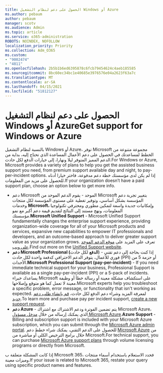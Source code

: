 ```yaml
---
title: الحصول على دعم لنظام التشغيل Windows أو Azure
ms.author: pebaum
author: pebaum
manager: scotv
ms.audience: Admin
ms.topic: article
ms.service: o365-administration
ROBOTS: NOINDEX, NOFOLLOW
localization_priority: Priority
ms.collection: Adm_O365
ms.custom:
- "9002474"
- "4811"
ms.openlocfilehash: 2b5b1b6ed6395878c6fcb79454624c4aeb185585
ms.sourcegitcommit: 8bc60ec34bc1e40685e3976576e04a2623f63a7c
ms.translationtype: MT
ms.contentlocale: ar-SA
ms.lasthandoff: 04/15/2021
ms.locfileid: "51812127"
---
```

# <a name="get-support-for-windows-or-azure"></a><span data-ttu-id="6fe53-102">الحصول على دعم لنظام التشغيل Windows أو Azure</span><span class="sxs-lookup"><span data-stu-id="6fe53-102">Get support for Windows or Azure</span></span>

<span data-ttu-id="6fe53-103">بالنسبة لنظام التشغيل Windows أو Azure، توفر Microsoft مجموعة متنوعة من الخطط لمساعدتك في الحصول على دعم الأعمال المساعدة الذي تحتاج إليه، بداية من الدعم المميز المتوفر ليلا ونهارا، إلى خيارات الدفع لكل حادث.</span><span class="sxs-lookup"><span data-stu-id="6fe53-103">For Windows or Azure, Microsoft provides a variety of plans to help you get the assisted business support you need, from premium support available day and night, to pay-per-incident options.</span></span> <span data-ttu-id="6fe53-104">إذا لم يكن لدى مؤسستك خطة دعم مدفوعة، فاختر خيارا أدناه للحصول على مزيد من المعلومات.</span><span class="sxs-lookup"><span data-stu-id="6fe53-104">If your organization doesn’t have a paid support plan, choose an option below to get more info.</span></span>

- <span data-ttu-id="6fe53-105">دعم Microsoft الموحد - يقوم الدعم الموحد من Microsoft بتغيير تجربة دعم المؤسسة بشكل أساسي، وتوفير تغطية على مستوى المؤسسة لكل منتجات وخدمات **Microsoft،** وإمكانيات جديدة واسعة لتمكين مطوري ومحترفي تكنولوجيا المعلومات، ونهج مستند إلى النتائج لتقديم قيمة دعم أكبر مع نمو مؤسستك.</span><span class="sxs-lookup"><span data-stu-id="6fe53-105">**Microsoft Unified Support** - Microsoft Unified Support fundamentally changes the enterprise support experience, providing organization-wide coverage for all of your Microsoft products and services, expansive new capabilities to empower IT professionals and developers, and an outcome-based approach to deliver greater support value as your organization grows.</span></span> <span data-ttu-id="6fe53-106">تعرف على المزيد على [موقع الدعم الموحد على ويب](https://aka.ms/unified-support).</span><span class="sxs-lookup"><span data-stu-id="6fe53-106">Find out more on the [Unified Support website](https://aka.ms/unified-support).</span></span>
- <span data-ttu-id="6fe53-107">**دعم Microsoft Professional (الدفع** لكل حادث) - إذا كنت بحاجة إلى دعم تقني فوري للأعمال، يتوفر الدعم الاحترافي كدفعة واحدة لكل حادث (PPI) أو حزمة 5 من الأحداث.</span><span class="sxs-lookup"><span data-stu-id="6fe53-107">**Microsoft Professional Support (pay-per-incident)** - If you need immediate technical support for your business, Professional Support is available as a single pay-per-incident (PPI) or a 5-pack of incidents.</span></span> <span data-ttu-id="6fe53-108">يساعدك خبراء Microsoft على استكشاف مشكلة معينة أو رسالة خطأ أو وظيفة معينة لا تعمل كما هو متوقع وإصلاحها.</span><span class="sxs-lookup"><span data-stu-id="6fe53-108">Microsoft experts help you troubleshoot a specific problem, error message, or functionality that isn't working as expected.</span></span> <span data-ttu-id="6fe53-109">لمعرفة المزيد وشراء دعم الدفع لكل حادث، [قم بإنشاء طلب دعم جديد](https://support.microsoft.com/supportforbusiness/productselection).</span><span class="sxs-lookup"><span data-stu-id="6fe53-109">To learn more and purchase pay per incident support, [create a new support request](https://support.microsoft.com/supportforbusiness/productselection).</span></span>
- <span data-ttu-id="6fe53-110">**دعم Azure** - يتم تضمين الفوترة ودعم الاشتراك مع اشتراك Microsoft Azure، الذي يمكنك إرساله من خلال [مدخل مسؤول Microsoft Azure](https://portal.azure.com/).</span><span class="sxs-lookup"><span data-stu-id="6fe53-110">**Azure Support** - Billing and subscription support is included with your Microsoft Azure subscription, which you can submit through the [Microsoft Azure admin portal](https://portal.azure.com/).</span></span> <span data-ttu-id="6fe53-111">للحصول على الدعم التقني، يمكنك شراء خطط دعم [Microsoft Azure](https://azure.microsoft.com/support/plans/) من خلال برامج الترخيص الكلي أو مباشرة من Microsoft.</span><span class="sxs-lookup"><span data-stu-id="6fe53-111">For technical support, you can purchase [Microsoft Azure support plans](https://azure.microsoft.com/support/plans/) through volume licensing programs or directly from Microsoft.</span></span>

<span data-ttu-id="6fe53-112">إذا كانت المشكلة متعلقة ب Microsoft 365، فحدد الاستعلام باستخدام أسماء منتجات وميزات معينة.</span><span class="sxs-lookup"><span data-stu-id="6fe53-112">If your issue is related to Microsoft 365, restate your query using specific product names and features.</span></span>
